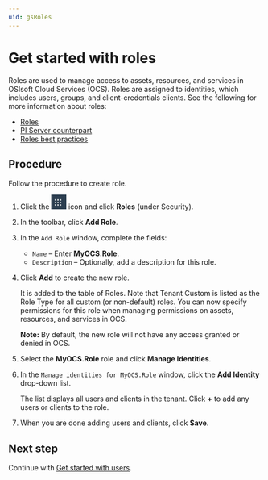 ```yaml
---
uid: gsRoles
---
```

# Get started with roles

Roles are used to manage access to assets, resources, and services in OSIsoft Cloud Services (OCS). Roles are assigned to identities, which includes users, groups, and client-credentials clients. See the following for more information about roles:

- [Roles](xref:ccRoles)
- [PI Server counterpart](xref:ccRoles#roles-pi-server)
- [Roles best practices](xref:ccRoles#roles-bp)

## Procedure

Follow the procedure to create role.

1. Click the ![Menu icon](images/menu-icon.png) icon and click **Roles** (under Security).

1. In the toolbar, click **Add Role**.

1. In the `Add Role` window, complete the fields:
   - `Name`  &ndash; Enter **MyOCS.Role**.
   - `Description` &ndash; Optionally, add a description for this role.
   
1. Click **Add** to create the new role. 

    It is added to the table of Roles. Note that Tenant Custom is listed as the Role Type for all custom (or non-default) roles. You can now specify permissions for this role when managing permissions on assets, resources, and services in OCS. 
    
    **Note:** By default, the new role will not have any access granted or denied in OCS.
    
1. Select the **MyOCS.Role** role and  click **Manage Identities**.

1. In the `Manage identities for MyOCS.Role` window, click the **Add Identity** drop-down list. 

    The list displays all users and clients in the tenant. Click **+** to add any users or clients to the role.

1. When you are done adding users and clients, click **Save**.

## Next step

Continue with [Get started with users](xref:gsUsers).

